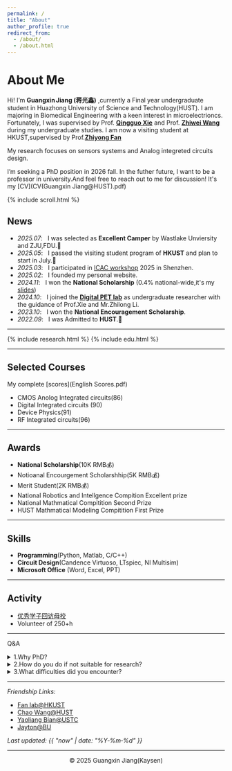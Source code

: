 ```yaml
---
permalink: /
title: "About"
author_profile: true
redirect_from:
  - /about/
  - /about.html
---
```



# About Me
Hi! I’m **Guangxin Jiang (蒋光鑫)** ,currently a Final year undergraduate student in Huazhong University of Science and Technology(HUST). I am majoring in Biomedical Engineering with a keen interest in microelectrioncs.
Fortunately, I was supervised by Prof. [**Qingguo Xie**](https://sme.ustc.edu.cn/2023/0822/c30996a610384/) and Prof. [**Zhiwei Wang**](http://faculty.hust.edu.cn/WANGZHIWEI/zh_CN/index.htm) during my undergraduate studies.
I am now a visiting student at HKUST,supervised by Prof.[**Zhiyong Fan**](https://seng.hkust.edu.hk/about/people/faculty/zhiyong-fan)

My research focuses on sensors systems and Analog integreted circuits design.

I’m seeking a PhD position in 2026 fall. In the futher future, I want to be a professor in university.And feel free to reach out to me for discussion! It's my [CV](CV(Guangxin Jiang@HUST).pdf)

{% include scroll.html %}

## News
- *2025.07*: &nbsp; I was selected as **Excellent Camper** by Wastlake Unviersity and ZJU,FDU.🤗 
- *2025.05*: &nbsp; I passed the visiting student program of **HKUST** and plan to start in July.💪
- *2025.03*: &nbsp; I participated in [ICAC workshop](https://icacworkshop.cn/) 2025 in Shenzhen.
- *2025.02*: &nbsp; I founded my personal website.
- *2024.11*: &nbsp; I won the **National Scholarship**  (0.4% national-wide,it's my [slides](国奖答辩（定稿）.pdf))
- *2024.10*: &nbsp; I joined the [**Digital PET lab**](https://petlab.hust.edu.cn/) as undergraduate researcher with the guidance of Prof.Xie and Mr.Zhilong Li.
- *2023.10*: &nbsp; I won the **National Encouragement Scholarship**.
- *2022.09*: &nbsp; I was Admitted to **HUST**.🥳

---

{% include research.html %}
{% include edu.html %}

---

## Selected Courses
My complete [scores](English Scores.pdf)
- CMOS Anolog Integrated circuits(86)  
- Digital Integrated circuits (90)  
- Device Physics(91)  
- RF Integrated circuits(96)  


---

## Awards

- **National Scholarship**(10K RMB💰)
- Notioanal Encourgement Scholarshhip(5K RMB💰)
- Merit Student(2K RMB💰)
- National Robotics and Intellgence Compition Excellent prize
- National Mathmatical Compitition Second Prize
- HUST Mathmatical Modeling Compitition First Prize

---
## Skills
- **Programming**(Python, Matlab, C/C++)
- **Circuit Design**(Candence Virtuoso, LTspiec, NI Multisim)
- **Microsoft Office** (Word, Excel, PPT)

---

## Activity
- [优秀学子回访母校](https://mp.weixin.qq.com/s/RJEKuMY7fTDSBw8TNxMq-g)
- Volunteer of 250+h

---

Q&A  

<details><summary> 
1.Why PhD? </summary>
I want to be a scientist in the future which is my dream form youth. I enjoy the feeling of exploring the unkonwn and communicating academics  </details>  

<details><summary>   
2.How do you do if not suitable for research?
</summary>
Since it's my choice, I will keep going no matter how difficult it is.</details>

  <details><summary>   
3.What difficulties did you encounter? </summary>  
    So much in the process of studying.  
 </details>  

---
  
*Friendship Links:*
- [Fan lab@HKUST](https://eezfan.home.ece.ust.hk/)
- [Chao Wang@HUST](http://faculty.hust.edu.cn/WangChao/)
- [Yaoliang Bian@USTC](https://jeffyaoliang.github.io/)
- [Jayton@BU](https://jayton.notion.site/Jiatong-Guo-72a7df57e871451e83c9c2e4018af409)

*Last updated: {{ "now" | date: "%Y‑%m‑%d" }}*

-----

<p align="center">© 2025 Guangxin Jiang(Kaysen)</p>
